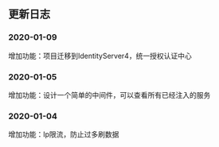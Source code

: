 
## 更新日志
  
###  2020-01-09  
增加功能：项目迁移到IdentityServer4，统一授权认证中心   


###  2020-01-05  
增加功能：设计一个简单的中间件，可以查看所有已经注入的服务  
  

###  2020-01-04  
增加功能：Ip限流，防止过多刷数据  
